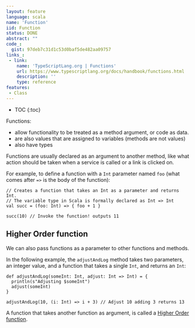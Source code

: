 ```yaml
---
layout: feature
language: scala
name: 'Function'
iid: Function
status: DONE
abstract: ""
code_:
  gist: 97deb7c31d1c53d0baf5de482aa09757
links_:
 - link:
    name: 'TypeScriptLang.org | Functions'
    url: https://www.typescriptlang.org/docs/handbook/functions.html
    description: ''
    type: reference
features:
 - Class
---
```


* TOC
{:toc}


Functions:
- allow functionality to be treated as a method argument, or code as data.
- are also values that are assigned to variables (methods are not values)
- also have types

Functions are usually declared as an argument to another method, like what action should be taken when a service is called 
or a link is clicked on.

For example, to define a function with a `Int` parameter named `foo` (what comes after `=>` is the body of the function):

```
// Creates a function that takes an Int as a parameter and returns Int.
// The variable type in Scala is formally declared as Int => Int
val succ = (foo: Int) => { foo + 1 }

succ(10) // Invoke the function! outputs 11
```

## Higher Order function

We can also pass functions as a parameter to other functions and methods. 

In the following example, the `adjustAndLog` method takes two parameters, an integer value, and a function that takes a 
single `Int`, and returns an `Int`:

```
def adjustAndLog(someInt: Int, adjust: Int => Int) = { 
  println(s"Adjusting $someInt")
  adjust(someInt)
}

adjustAndLog(10, (i: Int) => i + 3) // Adjust 10 adding 3 returns 13
```

A function that takes another function as argument, is called a [Higher Order function](/functional/HigherOrderFunction).
